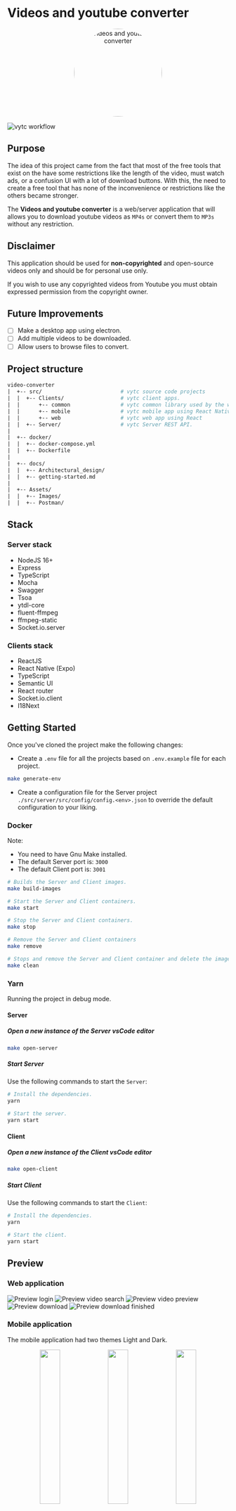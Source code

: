 # Videos and youtube converter

<p align="center">
  <a href="https://github.com/Youssef-ben/video-converter">
    <img
      src="./assets/images/logo.png"
      alt="Videos and youtube converter"
      width="200"
      style="max-width: 100%; border-radius: 50%;">
  </a>
</p>

![vytc workflow](https://github.com/Youssef-ben/video-converter/actions/workflows/vytc-ci.yml/badge.svg)

## Purpose

The idea of this project came from the fact that most of the free tools that exist on the have some restrictions like the length of the video, must watch ads, or a confusion UI with a lot of download buttons. With this, the need to create a free tool that has none of the inconvenience or restrictions like the others became stronger.

The **Videos and youtube converter** is a web/server application that will allows you to download youtube videos as `MP4s` or convert them to `MP3s` without any restriction.

## Disclaimer

This application should be used for **non-copyrighted** and open-source videos only and should be for personal use only.

If you wish to use any copyrighted videos from Youtube you must obtain expressed permission from the copyright owner.

## Future Improvements

- [ ] Make a desktop app using electron.
- [ ] Add multiple videos to be downloaded.
- [ ] Allow users to browse files to convert.

## Project structure

```mk
video-converter
|  +-- src/                         # vytc source code projects
|  |  +-- Clients/                  # vytc client apps.
|  |      +-- common                # vytc common library used by the web and mobile.
|  |      +-- mobile                # vytc mobile app using React Native
|  |      +-- web                   # vytc web app using React
|  |  +-- Server/                   # vytc Server REST API.
|
|  +-- docker/
|  |  +-- docker-compose.yml
|  |  +-- Dockerfile
|
|  +-- docs/
|  |  +-- Architectural_design/
|  |  +-- getting-started.md
|
|  +-- Assets/
|  |  +-- Images/
|  |  +-- Postman/
```

## Stack

### Server stack

- NodeJS 16+
- Express
- TypeScript
- Mocha
- Swagger
- Tsoa
- ytdl-core
- fluent-ffmpeg
- ffmpeg-static
- Socket.io.server

### Clients stack

- ReactJS
- React Native (Expo)
- TypeScript
- Semantic UI
- React router
- Socket.io.client
- I18Next

## Getting Started

Once you've cloned the project make the following changes:

- Create a `.env` file for all the projects based on `.env.example` file for each project.

```bash
make generate-env
```

- Create a configuration file for the Server project `./src/server/src/config/config.<env>.json`
  to override the default configuration to your liking.

### Docker

Note:

- You need to have Gnu Make installed.
- The default Server port is: `3000`
- The default Client port is: `3001`

```bash
# Builds the Server and Client images.
make build-images

# Start the Server and Client containers.
make start

# Stop the Server and Client containers.
make stop

# Remove the Server and Client containers
make remove

# Stops and remove the Server and Client container and delete the images.
make clean
```

### Yarn

Running the project in debug mode.

#### Server

##### Open a new instance of the Server vsCode editor

```bash
make open-server
```

##### Start Server

Use the following commands to start the `Server`:

```bash
# Install the dependencies.
yarn

# Start the server.
yarn start
```

#### Client

##### Open a new instance of the Client vsCode editor

```bash
make open-client
```

##### Start Client

Use the following commands to start the `Client`:

```bash
# Install the dependencies.
yarn

# Start the client.
yarn start
```

## Preview

### Web application

![Preview login](assets/images/screenshots/1.login.png)
![Preview video search](assets/images/screenshots/2.home.png)
![Preview video preview](assets/images/screenshots/3.download.png)
![Preview download](assets/images/screenshots/4.download-progress.png)
![Preview download finished](assets/images/screenshots/5.download-finished.png)

### Mobile application

The mobile application had two themes Light and Dark.

<p align="center">
  <img align="center" width="30%" height="30%" style="margin-bottom:15px" src="./assets/images/screenshots/1.mobile.login.png"/>
  <img align="center" width="30%" height="30%" style="margin-bottom:15px" src="./assets/images/screenshots/2.mobile.home.png"/>
  <img align="center" width="30%" height="30%" style="margin-bottom:15px" src="./assets/images/screenshots/3.mobile.download.png"/>
  <img align="center" width="30%" height="30%" style="margin-bottom:15px" src="./assets/images/screenshots/4.mobile.download.progress.png"/>
  <img align="center" width="30%" height="30%" style="margin-bottom:15px" src="./assets/images/screenshots/5.mobile.download.finshed.png"/>
</p>
